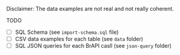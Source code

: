 Disclaimer:
The data examples are not real and not really coherent.

TODO
- [ ] SQL Schema (see `import-schema.sql` file)
- [ ] CSV data examples for each table (see `data` folder)
- [ ] SQL JSON queries for each BrAPI casll (see `json-query` folder)
